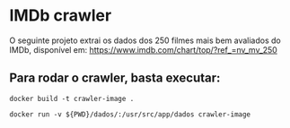 
# IMDb crawler
O seguinte projeto extrai os dados dos 250 filmes mais bem avaliados do IMDb, disponível em:
https://www.imdb.com/chart/top/?ref_=nv_mv_250

## Para rodar o crawler, basta executar:

    docker build -t crawler-image .

    docker run -v ${PWD}/dados/:/usr/src/app/dados crawler-image
